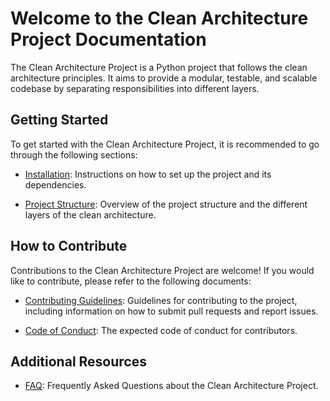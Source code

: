 # Welcome to the Clean Architecture Project Documentation

The Clean Architecture Project is a Python project that follows the clean architecture principles. It aims to provide a modular, testable, and scalable codebase by separating responsibilities into different layers.

## Getting Started

To get started with the Clean Architecture Project, it is recommended to go through the following sections:

- [Installation](installation.md): Instructions on how to set up the project and its dependencies.

- [Project Structure](project-structure.md): Overview of the project structure and the different layers of the clean architecture.

## How to Contribute

Contributions to the Clean Architecture Project are welcome! If you would like to contribute, please refer to the following documents:

- [Contributing Guidelines](contributing.md): Guidelines for contributing to the project, including information on how to submit pull requests and report issues.

- [Code of Conduct](code-of-conduct.md): The expected code of conduct for contributors.

## Additional Resources

- [FAQ](faq.md): Frequently Asked Questions about the Clean Architecture Project.
